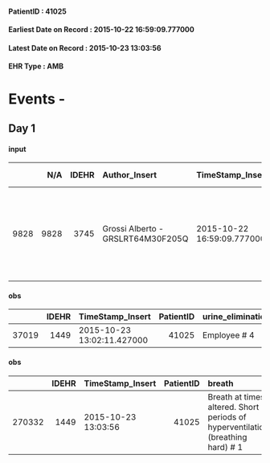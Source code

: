 
#### PatientID : 41025
#### Earliest Date on Record : 2015-10-22 16:59:09.777000
#### Latest Date on Record : 2015-10-23 13:03:56
#### EHR Type : AMB

# Events - 

## Day 1

#### input
|      |    N/A |   IDEHR | Author_Insert                     | TimeStamp_Insert           | EHRType   |   PatientID |   IDDigitalSignDocument | persone_vicine   |   Unnamed: 0_x.1 |   IDANAMNESI_SOCIALE | Patient   | FamigliaAltro   | Paziente_T   | FamigliaAltro_T   |   Non_Rilevabile_x.1 | Note_Non_Rilevabile_x.1   | opt_Problemi   | chk_contr_sintomi   | opt_paziente_a   | opt_famiglia_a   | opt_adeguatezza   | ds_note_ad                    | opt_paziente_solo   | opt_presente_assente   | Caregiver_principale                                                     | opt_capacita     | ds_familiari_coinv                                                                                                                    | opt_necessario   | opt_presente   | opt_risorse_ec   | opt_paziente_ad   | opt_caregiver_ad   | Needs     | Domestic partnership   | Fragility                    |
|-----:|-------:|--------:|:----------------------------------|:---------------------------|:----------|------------:|------------------------:|:-----------------|-----------------:|---------------------:|:----------|:----------------|:-------------|:------------------|---------------------:|:--------------------------|:---------------|:--------------------|:-----------------|:-----------------|:------------------|:------------------------------|:--------------------|:-----------------------|:-------------------------------------------------------------------------|:-----------------|:--------------------------------------------------------------------------------------------------------------------------------------|:-----------------|:---------------|:-----------------|:------------------|:-------------------|:----------|:-----------------------|:-----------------------------|
| 9828 |   9828 |    3745 | Grossi Alberto - GRSLRT64M30F205Q | 2015-10-22 16:59:09.777000 | AMB       |       41025 |                  166467 | N/A              |             1676 |                 1170 | Si#1      | Si#1            | Si#1         | Si#1              |                    0 | NR                        | No#0           | controllo sintomi#0 | Congruenti#1     | Congruenti#1     | Da valutare#2     | Vive con i figli che lavorano | No#0                | Assente#0              | I figli lavorano entrambi e il paziente rimarrebbe solo nelle ore diurne | Incrementabile#1 | La famiglia ha optato per il ricovero ma non esclude la possibilit√† di rientro al domicilio in caso di stabilit√† del quadro clinico | Si#1             | No#0           | Adeguate#1       | Totale#2          | Totale#2           | Clinici#0 | Figli#2                | sovraccarico assistenziale#4 |

#### obs
|       |   IDEHR | TimeStamp_Insert           |   PatientID | urine_elimination   | mobility     | motor_performance        | feces_elimination   |
|------:|--------:|:---------------------------|------------:|:--------------------|:-------------|:-------------------------|:--------------------|
| 37019 |    1449 | 2015-10-23 13:02:11.427000 |       41025 | Employee # 4        | Employee # 4 | 10% - Patient dying # 01 | Employee # 4        |

#### obs
|        |   IDEHR | TimeStamp_Insert    |   PatientID | breath                                                                          | consolability                                          | body_language                             | facial_expression           |
|-------:|--------:|:--------------------|------------:|:--------------------------------------------------------------------------------|:-------------------------------------------------------|:------------------------------------------|:----------------------------|
| 270332 |    1449 | 2015-10-23 13:03:56 |       41025 | Breath at times altered. Short periods of hyperventilation (breathing hard) # 1 | Inconsolable. Do not get distracted n√ © reassures # 2 | Teso. nervous movements. Restlessness # 1 | Smiling or inexpressive # 0 |


